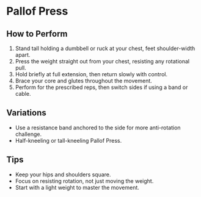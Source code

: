 # Pallof Press

## How to Perform
1. Stand tall holding a dumbbell or ruck at your chest, feet shoulder-width apart.
2. Press the weight straight out from your chest, resisting any rotational pull.
3. Hold briefly at full extension, then return slowly with control.
4. Brace your core and glutes throughout the movement.
5. Perform for the prescribed reps, then switch sides if using a band or cable.

## Variations
- Use a resistance band anchored to the side for more anti-rotation challenge.
- Half-kneeling or tall-kneeling Pallof Press.

## Tips
- Keep your hips and shoulders square.
- Focus on resisting rotation, not just moving the weight.
- Start with a light weight to master the movement.
